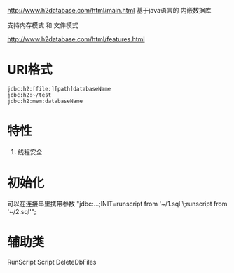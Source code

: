 http://www.h2database.com/html/main.html
基于java语言的 内嵌数据库

支持内存模式 和 文件模式

http://www.h2database.com/html/features.html


# URl格式 #
```
jdbc:h2:[file:][path]databaseName
jdbc:h2:~/test
jdbc:h2:mem:databaseName
```

# 特性 #
1. 线程安全

# 初始化 #
可以在连接串里携带参数
"jdbc:...;INIT=runscript from '~/1.sql'\\;runscript from '~/2.sql'";

# 辅助类 #
RunScript
Script
DeleteDbFiles
